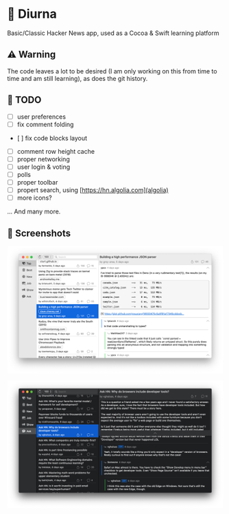 # 📰 Diurna
Basic/Classic Hacker News app, used as a Cocoa &amp; Swift learning platform

## ⚠️ Warning
The code leaves a lot to be desired (I am only working on this from time to time
and am still learning), as does the git history.

## 📝 TODO

- [ ] user preferences
- [ ] fix comment folding 
- [ ] fix code blocks layout
- [ ] comment row height cache
- [ ] proper networking
- [ ] user login & voting
- [ ] polls
- [ ] proper toolbar
- [ ] propert search, using [https://hn.algolia.com](algolia)
- [ ] more icons?

... And many more.

## 📸 Screenshots

![Light](diurna.png)

![Dark](diurna_dark.png)
